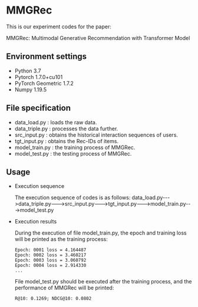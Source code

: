 # MMGRec
This is our experiment codes for the paper:

MMGRec: Multimodal Generative Recommendation with Transformer Model

## Environment settings
* Python 3.7
* Pytorch 1.7.0+cu101
* PyTorch Geometric 1.7.2
* Numpy 1.19.5

## File specification
* data_load.py : loads the raw data.
* data_triple.py : processes the data further.
* src_input.py : obtains the historical interaction sequences of users.
* tgt_input.py : obtains the Rec-IDs of items.
* model_train.py : the training process of MMGRec.
* model_test.py : the testing process of MMGRec.

## Usage
* Execution sequence

  The execution sequence of codes is as follows: data_load.py--->data_triple.py--->src_input.py--->tgt_input.py--->model_train.py--->model_test.py
  
* Execution results

  During the execution of file model_train.py, the epoch and training loss will be printed as the training process:
  
  ```
  Epoch: 0001 loss = 4.164487
  Epoch: 0002 loss = 3.460217
  Epoch: 0003 loss = 3.060792
  Epoch: 0004 loss = 2.914330
  ...
  ```

  File model_test.py should be executed after the training process, and the performance of MMGRec will be printed:
  
  ```
  R@10: 0.1269; NDCG@10: 0.0802
  ```
